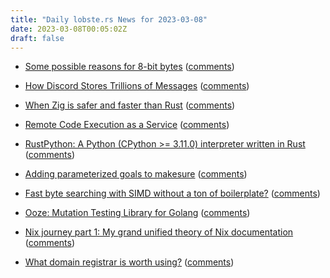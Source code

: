 ```yaml
---
title: "Daily lobste.rs News for 2023-03-08"
date: 2023-03-08T00:05:02Z
draft: false
---
```






- [Some possible reasons for 8-bit bytes](https://jvns.ca/blog/2023/03/06/possible-reasons-8-bit-bytes/)
  ([comments](https://lobste.rs/s/b5rmwh/some_possible_reasons_for_8_bit_bytes))



- [How Discord Stores Trillions of Messages](https://discord.com/blog/how-discord-stores-trillions-of-messages)
  ([comments](https://lobste.rs/s/sdttgb/how_discord_stores_trillions_messages))



- [When Zig is safer and faster than Rust](https://zackoverflow.dev/writing/unsafe-rust-vs-zig/)
  ([comments](https://lobste.rs/s/5jzng0/when_zig_is_safer_faster_than_rust))



- [Remote Code Execution as a Service](https://earthly.dev/blog/remote-code-execution/)
  ([comments](https://lobste.rs/s/mjay79/remote_code_execution_as_service))



- [RustPython: A Python (CPython >= 3.11.0) interpreter written in Rust](https://github.com/RustPython/RustPython)
  ([comments](https://lobste.rs/s/8c7dx6/rustpython_python_cpython_3_11_0))



- [Adding parameterized goals to makesure](https://maximullaris.com/parameterized_goals.html)
  ([comments](https://lobste.rs/s/dnbfnj/adding_parameterized_goals_makesure))



- [Fast byte searching with SIMD without a ton of boilerplate?]()
  ([comments](https://lobste.rs/s/9q6rnm/fast_byte_searching_with_simd_without_ton))



- [Ooze: Mutation Testing Library for Golang](https://github.com/gtramontina/ooze)
  ([comments](https://lobste.rs/s/cdshnt/ooze_mutation_testing_library_for_golang))



- [Nix journey part 1: My grand unified theory of Nix documentation](https://tinkering.xyz/nix-docs-unified-theory/)
  ([comments](https://lobste.rs/s/mhnfs5/nix_journey_part_1_my_grand_unified_theory))



- [What domain registrar is worth using?]()
  ([comments](https://lobste.rs/s/flcpop/what_domain_registrar_is_worth_using))


